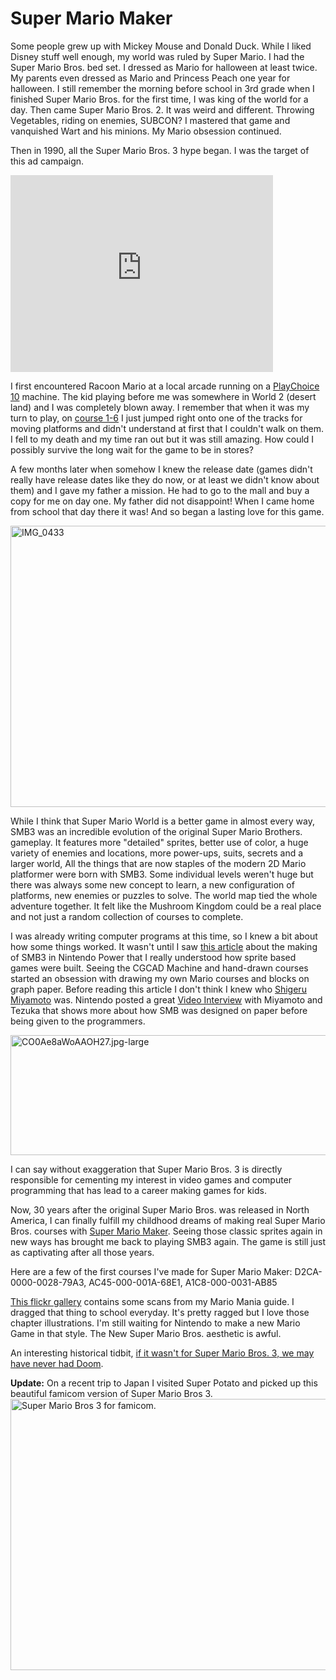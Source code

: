 # Super Mario Maker

Some people grew up with Mickey Mouse and Donald Duck.  While I liked Disney stuff well enough, my world was ruled by Super Mario.  I had the Super Mario Bros. bed set.  I dressed as Mario for halloween at least twice.  My parents even dressed as Mario and Princess Peach one year for halloween.  I still remember the morning before school in 3rd grade when I finished Super Mario Bros. for the first time, I was king of the world for a day.  Then came Super Mario Bros. 2.  It was weird and different.  Throwing Vegetables, riding on enemies, SUBCON?  I mastered that game and vanquished Wart and his minions.  My Mario obsession continued.

Then in 1990, all the Super Mario Bros. 3 hype began.  I was the target of this ad campaign.

<iframe width="420" height="315" src="https://www.youtube.com/embed/HU80R7jGanE" frameborder="0" allowfullscreen></iframe>

I first encountered Racoon Mario at a local arcade running on a [PlayChoice 10](https://en.wikipedia.org/wiki/PlayChoice-10) machine.  The kid playing before me was somewhere in World 2 (desert land) and I was completely blown away.  I remember that when it was my turn to play, on [course 1-6](https://www.youtube.com/watch?v=5aBruINREXg) I just jumped right onto one of the tracks for moving platforms and didn't understand at first that I couldn't walk on them.  I fell to my death and my time ran out but it was still amazing.  How could I possibly survive the long wait for the game to be in stores?

A few months later when somehow I knew the release date (games didn't really have release dates like they do now, or at least we didn't know about them) and I gave my father a mission.  He had to go to the mall and buy a copy for me on day one.  My father did not disappoint!  When I came home from school that day there it was!  And so began a lasting love for this game.  

<a data-flickr-embed="true"  href="https://www.flickr.com/photos/darkewolf/20768473784/in/album-72157658172642220/" title="IMG_0433"><img src="https://farm1.staticflickr.com/629/20768473784_e2a40b66d0_c.jpg" width="800" height="450" alt="IMG_0433"></a><script async src="//embedr.flickr.com/assets/client-code.js" charset="utf-8"></script>

While I think that Super Mario World is a better game in almost every way, SMB3 was an incredible evolution of the original Super Mario Brothers. gameplay. It features more "detailed" sprites, better use of color, a huge variety of enemies and locations, more power-ups, suits, secrets and a larger world,  All the things that are now staples of the modern 2D Mario platformer were born with SMB3.  Some individual levels weren't huge but there was always some new concept to learn, a new configuration of platforms, new enemies or puzzles to solve.  The world map tied the whole adventure together.  It felt like the Mushroom Kingdom could be a real place and not just a random collection of courses to complete.

I was already writing computer programs at this time, so I knew a bit about how some things worked. It wasn't until I saw [this article](https://www.dropbox.com/s/3u7myrh8yneoqpm/smb3article.pdf?dl=0) about the making of SMB3 in Nintendo Power that I really understood how sprite based games were built.  Seeing the CGCAD Machine and hand-drawn courses started an obsession with drawing my own Mario courses and blocks on graph paper.  Before reading this article I don't think I knew who [Shigeru Miyamoto](https://en.wikipedia.org/wiki/Shigeru_Miyamoto) was.  Nintendo posted a great [Video Interview](https://www.youtube.com/watch?v=DLoRd6_a1CI) with Miyamoto and Tezuka that shows more about how SMB was designed on paper before being given to the programmers.

<a data-flickr-embed="true"  href="https://www.flickr.com/photos/darkewolf/21367984896/in/album-72157658172642220/" title="CO0Ae8aWoAAOH27.jpg-large"><img src="https://farm6.staticflickr.com/5636/21367984896_dcb8d5f215_c.jpg" width="800" height="192" alt="CO0Ae8aWoAAOH27.jpg-large"></a><script async src="//embedr.flickr.com/assets/client-code.js" charset="utf-8"></script>

I can say without exaggeration that Super Mario Bros. 3 is directly responsible for cementing my interest in video games and computer programming that has lead to a career making games for kids.

Now, 30 years after the original Super Mario Bros. was released in North America, I can finally fulfill my childhood dreams of making real Super Mario Bros. courses with [Super Mario Maker](http://supermariomaker.nintendo.com).   Seeing those classic sprites again in new ways has brought me back to playing SMB3 again. The game is still just as captivating after all those years.

Here are a few of the first courses I've made for Super Mario Maker: D2CA-0000-0028-79A3, AC45-000-001A-68E1, A1C8-000-0031-AB85

[This flickr gallery](https://www.flickr.com/photos/darkewolf/albums/72157658172642220) contains some scans from my Mario Mania guide.  I dragged that thing to school everyday.  It's pretty ragged but I love those chapter illustrations.  I'm still waiting for Nintendo to make a new Mario Game in that style.  The New Super Mario Bros. aesthetic is awful.  

An interesting historical tidbit, [if it wasn't for Super Mario Bros. 3, we may have never had Doom](https://en.wikipedia.org/wiki/Commander_Keen#Creation_and_development). 

**Update:** On a recent trip to Japan I visited Super Potato and picked up this beautiful famicom version of Super Mario Bros 3.
<a data-flickr-embed="true"  href="https://www.flickr.com/photos/darkewolf/22706638861" title="Super Mario Bros 3 for famicom."><img src="https://farm6.staticflickr.com/5820/22706638861_57efee8da6_z.jpg" width="640" height="434" alt="Super Mario Bros 3 for famicom."></a><script async src="//embedr.flickr.com/assets/client-code.js" charset="utf-8"></script>

